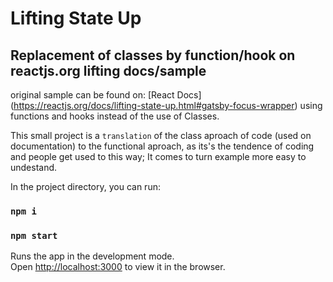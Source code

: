# Lifting State Up
## Replacement of classes by function/hook on reactjs.org lifting docs/sample 

original sample can be found on:
[React Docs] (https://reactjs.org/docs/lifting-state-up.html#gatsby-focus-wrapper) using functions and hooks instead of the use of Classes.

This small project is a `translation` of the class aproach of code (used on documentation) to the functional aproach, as its's the tendence of coding and people get used to this way; 
It comes to turn example more easy to undestand.  

In the project directory, you can run:

### `npm i`
### `npm start`

Runs the app in the development mode.\
Open [http://localhost:3000](http://localhost:3000) to view it in the browser.

